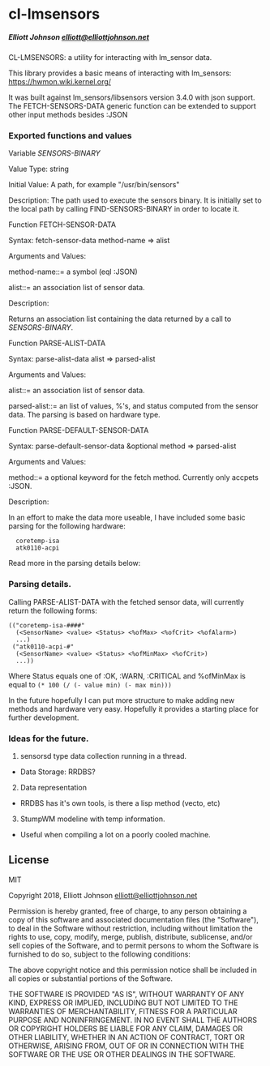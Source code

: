 # cl-lmsensors
##### _Elliott Johnson <elliott@elliottjohnson.net>_

CL-LMSENSORS: a utility for interacting with lm_sensor data.

This library provides a basic means of interacting with
lm_sensors: https://hwmon.wiki.kernel.org/

It was built against lm_sensors/libsensors version 3.4.0
with json support.  The FETCH-SENSORS-DATA generic function
can be extended to support other input methods besides
:JSON

### Exported functions and values
Variable *SENSORS-BINARY*

Value Type: string

Initial Value: A path, for example "/usr/bin/sensors"

Description:
	The path used to execute the sensors binary.
It is initially set to the local path by calling
FIND-SENSORS-BINARY in order to locate it. 



Function FETCH-SENSOR-DATA

Syntax:
fetch-sensor-data method-name => alist

Arguments and Values: 

method-name::= a symbol (eql :JSON)

alist::= an association list of sensor data.

Description:

Returns an association list containing the
data returned by a call to *SENSORS-BINARY*.



Function PARSE-ALIST-DATA

Syntax:
parse-alist-data alist => parsed-alist

Arguments and Values:

alist::= an association list of sensor data.

parsed-alist::= an list of values, %'s, and status
  computed from the sensor data.  The parsing is based
  on hardware type.



Function PARSE-DEFAULT-SENSOR-DATA

Syntax:
parse-default-sensor-data &optional method => parsed-alist

Arguments and Values:

method::= a optional keyword for the fetch method.
  Currently only accpets :JSON.

Description:

In an effort to make the data more useable, I have
included some basic parsing for the following hardware:

	  coretemp-isa
	  atk0110-acpi

Read more in the parsing details below:

### Parsing details.

Calling PARSE-ALIST-DATA with the fetched sensor data, will
currently return the following forms:
    
    (("coretemp-isa-####"
      (<SensorName> <value> <Status> <%ofMax> <%ofCrit> <%ofAlarm>)
      ...)
     ("atk0110-acpi-#"
      (<SensorName> <value> <Status> <%ofMinMax> <%ofCrit>)
      ...))

Where Status equals one of :OK, :WARN, :CRITICAL and %ofMinMax
is equal to ```(* 100 (/ (- value min) (- max min)))```

In the future hopefully I can put more structure to make adding
new methods and hardware very easy.  Hopefully it provides a
starting place for further development.

### Ideas for the future.

1) sensorsd type data collection running in a thread.
  * Data Storage: RRDBS?
2) Data representation
  * RRDBS has it's own tools, is there a lisp method (vecto, etc)
3) StumpWM modeline with temp information.
  * Useful when compiling a lot on a poorly cooled machine.


## License

MIT

Copyright 2018, Elliott Johnson <elliott@elliottjohnson.net>

Permission is hereby granted, free of charge, to any person obtaining a copy of this software and associated documentation files (the "Software"), to deal in the Software without restriction, including without limitation the rights to use, copy, modify, merge, publish, distribute, sublicense, and/or sell copies of the Software, and to permit persons to whom the Software is furnished to do so, subject to the following conditions:

The above copyright notice and this permission notice shall be included in all copies or substantial portions of the Software.

THE SOFTWARE IS PROVIDED "AS IS", WITHOUT WARRANTY OF ANY KIND, EXPRESS OR IMPLIED, INCLUDING BUT NOT LIMITED TO THE WARRANTIES OF MERCHANTABILITY, FITNESS FOR A PARTICULAR PURPOSE AND NONINFRINGEMENT. IN NO EVENT SHALL THE AUTHORS OR COPYRIGHT HOLDERS BE LIABLE FOR ANY CLAIM, DAMAGES OR OTHER LIABILITY, WHETHER IN AN ACTION OF CONTRACT, TORT OR OTHERWISE, ARISING FROM, OUT OF OR IN CONNECTION WITH THE SOFTWARE OR THE USE OR OTHER DEALINGS IN THE SOFTWARE.
